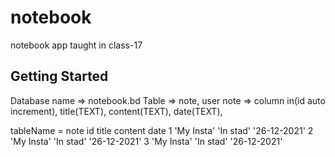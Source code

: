# notebook

notebook app taught in class-17

## Getting Started


Database name => notebook.bd
Table => note, user
note => column in(id auto increment), title(TEXT), content(TEXT), date(TEXT), 



tableName = note
id       title               content                 date
1        'My Insta'          'In stad'               '26-12-2021'
2        'My Insta'          'In stad'               '26-12-2021'
3        'My Insta'          'In stad'               '26-12-2021'